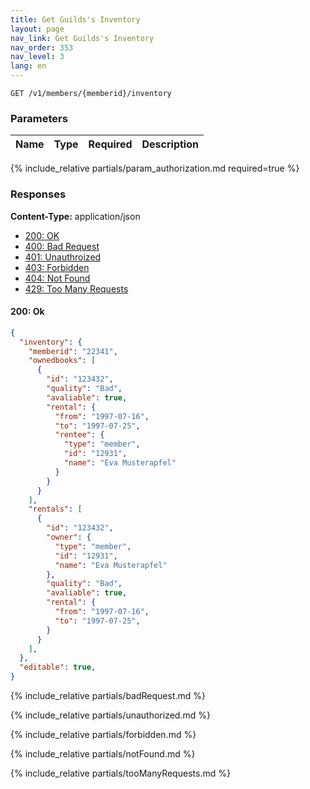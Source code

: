 ```yaml
---
title: Get Guilds's Inventory
layout: page
nav_link: Get Guilds's Inventory
nav_order: 353
nav_level: 3
lang: en
---
```


```
GET /v1/members/{memberid}/inventory
```

### Parameters

| Name | Type  | Required | Description |
|:--------------|:--------|:----------:|:----------------------------------------------------------------------------------|
{% include_relative partials/param_authorization.md required=true %}

### Responses
**Content-Type:** application/json
- [200: OK](#200-ok)
- [400: Bad Request](#400-bad-request)
- [401: Unauthroized](#401-unauthorized)
- [403: Forbidden](#403-forbidden)
- [404: Not Found](#404-not-found)
- [429: Too Many Requests](#429-too-many-requests)

#### 200: Ok
```json
{
  "inventory": {
    "memberid": "22341",
    "ownedbooks": [
      {
        "id": "123432",
        "quality": "Bad",
        "avaliable": true,
        "rental": {
          "from": "1997-07-16",
          "to": "1997-07-25",
          "rentee": {
            "type": "member",
            "id": "12931",
            "name": "Eva Musterapfel"
          }
        }
      }
    ],
    "rentals": [
      {
        "id": "123432",
        "owner": {
          "type": "member",
          "id": "12931",
          "name": "Eva Musterapfel"
        },
        "quality": "Bad",
        "avaliable": true,
        "rental": {
          "from": "1997-07-16",
          "to": "1997-07-25",
        }
      }
    ],
  },
  "editable": true,
}
```

{% include_relative partials/badRequest.md %}

{% include_relative partials/unauthorized.md %}

{% include_relative partials/forbidden.md %}

{% include_relative partials/notFound.md %}

{% include_relative partials/tooManyRequests.md %}
